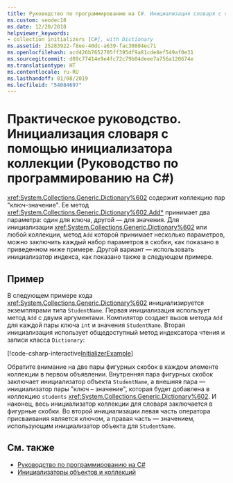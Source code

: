 ```yaml
---
title: Руководство по программированию на C#. Инициализация словаря с помощью инициализатора набора
ms.custom: seodec18
ms.date: 12/20/2018
helpviewer_keywords:
- collection initializers [C#], with Dictionary
ms.assetid: 25283922-f8ee-40dc-a639-fac30804ec71
ms.openlocfilehash: acd426b7652705ff395df9a81cde8ef549af0e31
ms.sourcegitcommit: d09c77414e9e4fc72c79b04deee7a756a120674e
ms.translationtype: HT
ms.contentlocale: ru-RU
ms.lasthandoff: 01/08/2019
ms.locfileid: "54084697"
---
```

# <a name="how-to-initialize-a-dictionary-with-a-collection-initializer-c-programming-guide"></a>Практическое руководство. Инициализация словаря с помощью инициализатора коллекции (Руководство по программированию на C#)

<xref:System.Collections.Generic.Dictionary%602> содержит коллекцию пар "ключ-значение". Ее метод <xref:System.Collections.Generic.Dictionary%602.Add*> принимает два параметра: один для ключа, другой — для значения. Для инициализации <xref:System.Collections.Generic.Dictionary%602> или любой коллекции, метод `Add` которой принимает несколько параметров, можно заключить каждый набор параметров в скобки, как показано в приведенном ниже примере. Другой вариант — использовать инициализатор индекса, как показано также в следующем примере.

## <a name="example"></a>Пример

В следующем примере кода <xref:System.Collections.Generic.Dictionary%602> инициализируется экземплярами типа `StudentName`.  Первая инициализация использует метод `Add` с двумя аргументами. Компилятор создает вызов метода `Add` для каждой пары ключа `int` и значения `StudentName`. Вторая инициализация использует общедоступный метод индексатора чтения и записи класса `Dictionary`:

[!code-csharp-interactive[InitializerExample](../../../../samples/snippets/csharp/programming-guide/classes-and-structs/object-collection-initializers/HowToDictionaryInitializer.cs#HowToDictionaryInitializer)]  

Обратите внимание на две пары фигурных скобок в каждом элементе коллекции в первом объявлении. Внутренняя пара фигурных скобок заключает инициализатор объекта `StudentName`, а внешняя пара — инициализатор пары "ключ – значение", которая будет добавлена в коллекцию `students` <xref:System.Collections.Generic.Dictionary%602>. И наконец, весь инициализатор коллекции для словаря заключается в фигурные скобки. Во второй инициализации левая часть оператора присваивания является ключом, а правая часть — значением, использующим инициализатор объекта для `StudentName`.

## <a name="see-also"></a>См. также

- [Руководство по программированию на C#](../../../csharp/programming-guide/index.md)
- [Инициализаторы объектов и коллекций](../../../csharp/programming-guide/classes-and-structs/object-and-collection-initializers.md)
